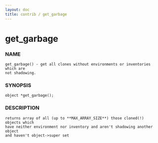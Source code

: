 ```yaml
---
layout: doc
title: contrib / get_garbage
---
```

# get_garbage

### NAME

    get_garbage() - get all clones without environments or inventories which are
    not shadowing.

### SYNOPSIS

    object *get_garbage();

### DESCRIPTION

    returns array of all (up to **MAX_ARRAY_SIZE**) those cloned(!) objects which
    have neither environment nor inventory and aren't shadowing another object
    and haven't object->super set
